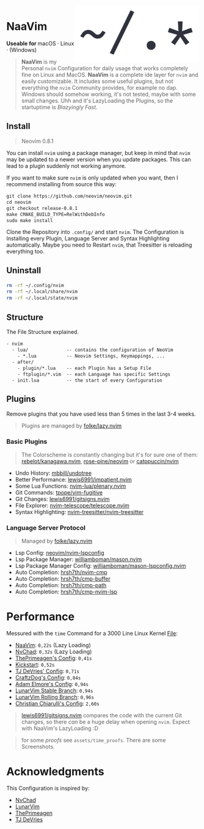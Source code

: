 <img height="150" src="https://raw.githubusercontent.com/RaphaeleL/nvim/main/assets/logo.png" align="right" alt="Logo">

# NaaVim

<b>Useable for </b>
macOS · Linux · (Windows)

> **NaaVim** is my Personal `nvim` Configuration for daily usage that works completely fine on Linux and MacOS. **NaaVim** is a complete ide layer for `nvim` and easily customizable. It includes some useful plugins, but not everything the `nvim` Community provides, for example no dap. Windows should somehow working, it's not tested, maybe with some small changes. Uhh and it's LazyLoading the Plugins, so the startuptime is *Blazyingly Fast*.

## Install

> Neovim 0.8.1

You can install `nvim` using a package manager, but keep in mind that `nvim` may be updated to a newer version when you update packages. This can lead to a plugin suddenly not working anymore.

If you want to make sure `nvim` is only updated when you want, then I recommend installing from source this way:

```
git clone https://github.com/neovim/neovim.git
cd neovim
git checkout release-0.8.1
make CMAKE_BUILD_TYPE=RelWithDebInfo
sudo make install
```

Clone the Repository into `.config/` and start `nvim`. The Configuration is Installing every Plugin, Language Server and Syntax Highlighting automatically. Maybe you need to Restart `nvim`, that Treesitter is reloading everything too.

## Uninstall 

```bash 
rm -rf ~/.config/nvim
rm -rf ~/.local/share/nvim
rm -rf ~/.local/state/nvim
```

## Structure

The File Structure explained.

```
- nvim
  - lua/              -- contains the configuration of NeoVim
    - *.lua           -- Neovim Settings, Keymappings, ... 
  - after/
    - plugin/*.lua    -- each Plugin has a Setup File 
    - ftplugin/*.vim  -- each Language has specific Settings 
  - init.lua          -- the start of every Configuration
```

## Plugins

Remove plugins that you have used less than 5 times in the last 3-4 weeks.

> Plugins are managed by [folke/lazy.nvim](https://github.com/folke/lazy.nvim)

### Basic Plugins

> The Colorscheme is constantly changing but it's for sure one of them: [rebelot/kanagawa.nvim](https://github.com/rebelot/kanagawa.nvim), [rose-pine/neovim](https://github.com/rose-pine/neovim) or [catppuccin/nvim](https://github.com/catppuccin/nvim)

- Undo History: [mbbill/undotree](https://github.com/mbbill/undotree)
- Better Performance: [lewis6991/impatient.nvim](https://github.com/lewis6991/impatient.nvim)
- Some Lua Functions: [nvim-lua/plenary.nvim](https://github.com/nvim-lua/plenary.nvim)
- Git Commands: [tpope/vim-fugitive](https://github.com/tpope/vim-fugitive)
- Git Changes: [lewis6991/gitsigns.nvim](https://github.com/lewis6991/gitsigns.nvim)
- File Explorer: [nvim-telescope/telescope.nvim](https://github.com/nvim-telescope/telescope.nvim)
- Syntax Highlighting: [nvim-treesitter/nvim-treesitter](https://github.com/nvim-treesitter/nvim-treesitter)

### Language Server Protocol

> Managed by [folke/lazy.nvim](https://github.com/folke/lazy.nvim)

- Lsp Config: [neovim/nvim-lspconfig](https://github.com/neovim/nvim-lspconfig)
- Lsp Package Manager: [williamboman/mason.nvim](https://github.com/williamboman/mason.nvim)
- Lsp Package Manager Config: [williamboman/mason-lspconfig.nvim](https://github.com/williamboman/mason-lspconfig.nvim)
- Auto Completion: [hrsh7th/nvim-cmp](https://github.com/hrsh7th/nvim-cmp)
- Auto Completion: [hrsh7th/cmp-buffer](https://github.com/hrsh7th/cmp-buffer)
- Auto Completion: [hrsh7th/cmp-path](https://github.com/hrsh7th/cmp-path)
- Auto Completion: [hrsh7th/cmp-nvim-lsp](https://github.com/hrsh7th/cmp-nvim-lsp)

# Performance 

Messured with the `time` Command for a 3000 Line Linux Kernel [File](https://raw.githubusercontent.com/torvalds/linux/master/kernel/auditsc.c):

- [NaaVim](https://github.com/RaphaeleL/nvim): `0,22s` (Lazy Loading)
- [NvChad](https://github.com/NvChad): `0,32s` (Lazy Loading)
- [ThePrimeagen's Config](https://github.com/ThePrimeagen): `0,41s`
- [Kickstart](https://github.com/nvim-lua/kickstart.nvim): `0,52s`
- [TJ DeVries' Config](https://github.com/tjdevries): `0,71s`
- [CraftzDog's Config](https://github.com/craftzdog): `0,84s`
- [Adam Elmore's Config](https://github.com/adamelmore): `0,94s`
- [LunarVim Stable Branch](https://github.com/LunarVim): `0,94s`
- [LunarVim Rolling Branch](https://github.com/LunarVim): `0,96s`
- [Christian Chiarulli's Config](https://github.com/ChristianChiarulli): `2,60s`

> [lewis6991/gitsigns.nvim](https://github.com/lewis6991/gitsigns.nvim) compares the code with the current Git changes, so there *can* be a huge delay when opening `nvim`. Expect with NaaVim's LazyLoading :D

> for some *proofs* see `assets/time_proofs`. There are some Screenshots.

# Acknowledgments

This Configuration is inspired by:

- [NvChad](https://github.com/NvChad)
- [LunarVim](https://github.com/LunarVim)
- [ThePrimeagen](https://github.com/ThePrimeagen)
- [TJ DeVries](https://github.com/tjdevries)

<!-- ## Showcase -->
<!--  -->
<!-- > Some small details are not up to date (like Lualine, Winbar/Navic and WhichKey), but there are not new Pictures after every new Plugin :D -->
<!--  -->
<!-- ![Demo-1](./assets/Demo_1.png) -->
<!-- ![Demo-2](./assets/Demo_2.png) -->
<!-- ![Demo-3](./assets/Demo_3.png) -->
<!-- ![Demo-4](./assets/Demo_4.png) -->
<!-- ![Demo-5](./assets/Demo_5.png) -->
<!-- ![Demo-6](./assets/Demo_6.png) -->
<!-- ![Demo-7](./assets/Demo_7.png) -->
